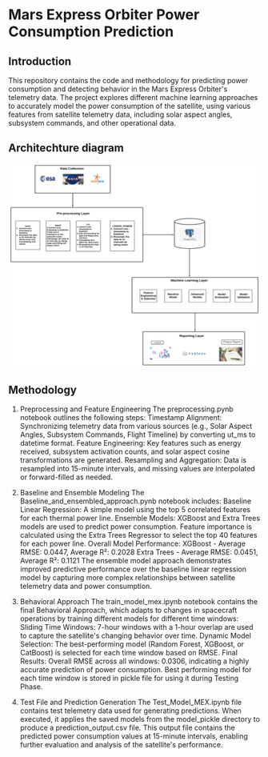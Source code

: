# Mars Express Orbiter Power Consumption Prediction
## Introduction
This repository contains the code and methodology for predicting power consumption and detecting behavior in the Mars Express Orbiter's telemetry data. The project explores different machine learning approaches to accurately model the power consumption of the satellite, using various features from satellite telemetry data, including solar aspect angles, subsystem commands, and other operational data.

## Architechture diagram
![Architecture Diagram](architecture_diagram_casestudy.png "Architecture Diagram")

## Methodology

1. Preprocessing and Feature Engineering
The preprocessing.pynb notebook outlines the following steps:
Timestamp Alignment: Synchronizing telemetry data from various sources (e.g., Solar Aspect Angles, Subsystem Commands, Flight Timeline) by converting ut_ms to datetime format.
Feature Engineering: Key features such as energy received, subsystem activation counts, and solar aspect cosine transformations are generated.
Resampling and Aggregation: Data is resampled into 15-minute intervals, and missing values are interpolated or forward-filled as needed.

2. Baseline and Ensemble Modeling
The Baseline_and_ensembled_approach.pynb notebook includes:
Baseline Linear Regression: A simple model using the top 5 correlated features for each thermal power line.
Ensemble Models:
XGBoost and Extra Trees models are used to predict power consumption.
Feature importance is calculated using the Extra Trees Regressor to select the top 40 features for each power line.
Overall Model Performance:
XGBoost - Average RMSE: 0.0447, Average R²: 0.2028
Extra Trees - Average RMSE: 0.0451, Average R²: 0.1121
The ensemble model approach demonstrates improved predictive performance over the baseline linear regression model by capturing more complex relationships between satellite telemetry data and power consumption.

3. Behavioral Approach
The train_model_mex.ipynb notebook contains the final Behavioral Approach, which adapts to changes in spacecraft operations by training different models for different time windows:
Sliding Time Windows: 7-hour windows with a 1-hour overlap are used to capture the satellite's changing behavior over time.
Dynamic Model Selection: The best-performing model (Random Forest, XGBoost, or CatBoost) is selected for each time window based on RMSE.
Final Results:
Overall RMSE across all windows: 0.0306, indicating a highly accurate prediction of power consumption.
Best performing model for each time window is stored in pickle file for using it during Testing Phase.

4. Test File and Prediction Generation
The Test_Model_MEX.ipynb file contains test telemetry data used for generating predictions. When executed, it applies the saved models from the model_pickle directory to produce a prediction_output.csv file. This output file contains the predicted power consumption values at 15-minute intervals, enabling further evaluation and analysis of the satellite's performance.  




